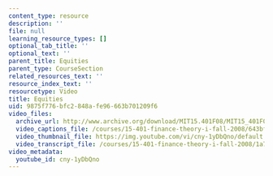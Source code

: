 ```yaml
---
content_type: resource
description: ''
file: null
learning_resource_types: []
optional_tab_title: ''
optional_text: ''
parent_title: Equities
parent_type: CourseSection
related_resources_text: ''
resource_index_text: ''
resourcetype: Video
title: Equities
uid: 9875f776-bfc2-848a-fe96-663b701209f6
video_files:
  archive_url: http://www.archive.org/download/MIT15.401F08/MIT15_401F08_ses08_300k.mp4
  video_captions_file: /courses/15-401-finance-theory-i-fall-2008/643bff5eb6d55f84b409f0a17b3a4798_cny-1yDbQno.vtt
  video_thumbnail_file: https://img.youtube.com/vi/cny-1yDbQno/default.jpg
  video_transcript_file: /courses/15-401-finance-theory-i-fall-2008/1a73fa3aa648112abeaf33cbfadc0bff_cny-1yDbQno.pdf
video_metadata:
  youtube_id: cny-1yDbQno
---
```

